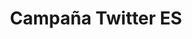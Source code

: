 ---
title: Campaña Twitter ES
permalink: /campana-twitter/
ref: tw-campaign
locale: es
layout: page
inpage_nav: true
seo:
  title: Actúa en twitter
  description: Campaña de incidencia política sobre las identificaciones policiales por perfil étnico.
  keywords: twitter, identificaciones
sections:
  - page-cover
  - intro
  - targets
page-cover:
  template: theme/cover.html
  section_id: start
  heading: Actúa en twitter
  bg_image: /assets/img/bannerB.jpg
intro:
  template: tw-campaign/intro.html
  section_id: intro
  heading: ¿Cómo participar en la campaña?
  body: |
    Planteamos una campaña de incidencia política, centrada sobretodo en Twitter, que no terminará hasta que los responsables políticos de las identificaciones policiales por perfil étnico hayan establecido los mecanismos necesarios para prohibir explícitamente y perseguir activamente esta práctica ilegal.

    A continuación veras cuatro listados de cuentas de twitter: instituciones, sociedad civil, personalidades y periodistas. Se trata de una selección de cuentas de personas influyentes que pueden revertir esta situación si se implican un poco.

    1. Sugiere otras cuentas de personas influyentes que conozcas para añadirlas a cualquiera de los listados. Puedes hacerlo utilizando el [formulario de contacto](#formulari-contacte).

    2. Haz click sobre la cuenta que desees y envía un tweet con el HT #paraddepararme y mencionando a esa persona. La intención es interpelarla e invitarla a apoyar la lucha.

    3. Utiliza el HT #paraddepararme para cualquier denuncia pública o información que quieras compartir sobre perfilación étnica.

    4. Difunde esta acción entre tus conocidos e invítalos a participar.

    Si realmente queremos transformar esta injusticia tenemos que implicar a toda la sociedad: intelectuales, artistas, activistas, jueces, abogados, políticos, periodistas, representantes de la sociedad civil... Acabemos de una vez por todas con el uso del perfil étnico, la muestra más básica y cotidiana del racismo institucional.
targets:
  template: tw-campaign/targets.html
  section_id: targets
  heading: Targets
  tweet: |-
    Hoy luchamos para que las identificaciones policiales por perfil étnico sean reconocidas como #RacismoInstitucional y #RacismoPolicial. Esta práctica de identificación a personas no blancas es responsabilidad del estado y de sus instituciones. #PararEsRacista
  groups:
    - group_id: institutions
      name: Instituciones
      icon: /assets/img/icona-diputats.png
    - group_id: society
      name: Sociedad Civil
      icon: /assets/img/icona-societat-A.png
    - group_id: celebrities
      name: Personalidades
      icon: /assets/img/icona-personalitats.png
    - group_id: journalists
      name: Periodistas
      icon: /assets/img/icona-periodistes.png
---